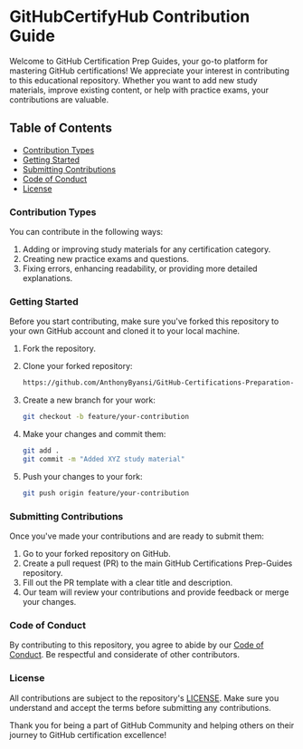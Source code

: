 # GitHubCertifyHub Contribution Guide

Welcome to GitHub Certification Prep Guides, your go-to platform for mastering GitHub certifications! We appreciate your interest in contributing to this educational repository. Whether you want to add new study materials, improve existing content, or help with practice exams, your contributions are valuable.

## Table of Contents

- [Contribution Types](#contribution-types)
- [Getting Started](#getting-started)
- [Submitting Contributions](#submitting-contributions)
- [Code of Conduct](#code-of-conduct)
- [License](#license)

### Contribution Types

You can contribute in the following ways:

1. Adding or improving study materials for any certification category.
2. Creating new practice exams and questions.
3. Fixing errors, enhancing readability, or providing more detailed explanations.

### Getting Started

Before you start contributing, make sure you've forked this repository to your own GitHub account and cloned it to your local machine.

1. Fork the repository.
2. Clone your forked repository:

   ```sh
   https://github.com/AnthonyByansi/GitHub-Certifications-Preparation-Guides.git
   ```

3. Create a new branch for your work:

   ```sh
   git checkout -b feature/your-contribution
   ```

4. Make your changes and commit them:

   ```sh
   git add .
   git commit -m "Added XYZ study material"
   ```

5. Push your changes to your fork:

   ```sh
   git push origin feature/your-contribution
   ```

### Submitting Contributions

Once you've made your contributions and are ready to submit them:

1. Go to your forked repository on GitHub.
2. Create a pull request (PR) to the main GitHub Certifications Prep-Guides repository.
3. Fill out the PR template with a clear title and description.
4. Our team will review your contributions and provide feedback or merge your changes.

### Code of Conduct

By contributing to this repository, you agree to abide by our [Code of Conduct](CODE_OF_CONDUCT.md). Be respectful and considerate of other contributors.

### License

All contributions are subject to the repository's [LICENSE](LICENSE). Make sure you understand and accept the terms before submitting any contributions.

Thank you for being a part of GitHub Community and helping others on their journey to GitHub certification excellence!

